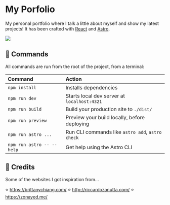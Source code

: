 # My Porfolio

My personal portfolio where I talk a little about myself and show my latest projects! It has been crafted with <a href="https://reactjs.org/" target="_blank" >React</a> and <a href="https://astro.build/" target="_blank" >Astro</a>.

<a href="https://ivanmiyashiro.vercel.app/" target="_blank">
  <img src="./public/thumbnail.webp" />
</a>

## 🧞 Commands

All commands are run from the root of the project, from a terminal:

| Command                   | Action                                           |
| :------------------------ | :----------------------------------------------- |
| `npm install`             | Installs dependencies                            |
| `npm run dev`             | Starts local dev server at `localhost:4321`      |
| `npm run build`           | Build your production site to `./dist/`          |
| `npm run preview`         | Preview your build locally, before deploying     |
| `npm run astro ...`       | Run CLI commands like `astro add`, `astro check` |
| `npm run astro -- --help` | Get help using the Astro CLI                     |

## 🖤 Credits

Some of the websites I got inspiration from...

⭐️ https://brittanychiang.com/
⭐️ http://riccardozanutta.com/
⭐️ https://zonayed.me/
